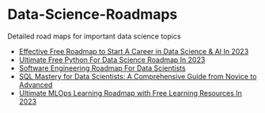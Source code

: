 # Data-Science-Roadmaps
Detailed road maps for important data science topics 
* [Effective Free Roadmap to Start A Career in Data Science & AI In 2023]()
* [Ultimate Free Python For Data Science Roadmap In 2023]()
* [Software Engineering Roadmap For Data Scientists]()
* [SQL Mastery for Data Scientists: A Comprehensive Guide from Novice to Advanced](https://github.com/youssefHosni/Data-Science-Roadmaps/blob/main/SQL%20Mastery%20for%20Data%20Scientists:%20A%20Comprehensive%20Guide%20from%20Novice%20to%20Advanced.md)
* [Ultimate MLOps Learning Roadmap with Free Learning Resources In 2023](https://github.com/youssefHosni/Data-Science-Roadmaps/blob/main/Ultimate%20MLOps%20Learning%20Roadmap%20with%20Free%20Learning%20Resources%20In%202023.md)
